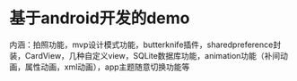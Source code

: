 # 基于android开发的demo
内涵：拍照功能，mvp设计模式功能，butterknife插件，sharedpreference封装，CardView，几种自定义view，SQLite数据库功能，animation功能（补间动画，属性动画，xml动画），app主题随意切换功能等
